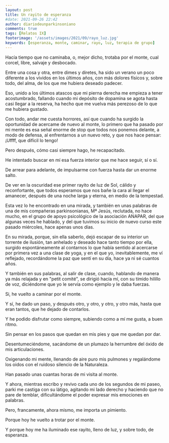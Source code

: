```yaml
---
layout: post
title: Un rayito de esperanza
#date: 2021-09-26 22:42
author: diariodeunparkinsoniano
comments: true
tags: [Relatos IX]
footerimage: '/assets/images/2021/09/rayo_luz.jpg'
keywords: [esperanza, monte, caminar, rayo, luz, terapia de grupo]
---
```

Hacía tiempo que no caminaba, o, mejor dicho, trotaba por el monte, cual corcel, libre, salvaje y desbocado.

Entre una cosa y otra, entre dimes y diretes, ha sido un verano un poco diferente a los vividos en los últimos años, con más dolores físicos y, sobre todo, del alma, de los que me hubiera deseado padecer.

Eso, unido a los últimos atascos que mi pierna derecha me empieza a tener acostumbrado, fallando cuando mi depósito de dopamina se agota hasta casi llegar a la reserva, ha hecho que me vuelva más perezoso de lo que me hubiera gustado.

Con todo, andar me cuesta horrores, así que cuando ha surgido la oportunidad de acercame de nuevo al monte, lo primero que ha pasado por mi mente es esa señal enorme de stop que todos nos ponemos delante, a modo de defensa, al enfrentarnos a un nuevo reto, y que nos hace pensar: ¡Uffff, que difícil lo tengo!

Pero después, cómo casi siempre hago, he recapacitado.

He intentado buscar en mí esa fuerza interior que me hace seguir, sí o sí.

De arrear para adelante, de impulsarme con fuerza hasta dar un enorme salto.

De ver en la oscuridad ese primer rayito de luz de Sol, cálido y reconfortante, que todos esperamos que nos bañe la cara al llegar el amanecer, después de una noche larga y eterna, en medio de la tempestad.

Esta vez lo he encontrado en una mirada, y también en unas palabras de una de mis compañeras parkinsonianas, Mª Jesús, reclutada, no hace mucho, en el grupo de apoyo psicológico de la asociación ANAPAR, del que algunas veces he hablado, y del que tuvimos su inicio de nuevo curso este pasado miércoles, hace apenas unos días.

En su mirada, porque, sin ella saberlo, dejó escapar de su interior un torrente de ilusión, tan anhelado y deseado hace tanto tiempo por ella, surgido espontáneamente al contarnos lo que había sentido al acercarse por primera vez a una clase de yoga, y en el que yo, inevitablemente, me ví reflejado, recordándome la paz que sentí en su día, hace ya ni sé cuantos años.

Y también en sus palabras, al salir de clase, cuando, hablando de manera ya más relajada y en "petit comité", se dirigió hacía mí, con su tímido hilillo de voz, diciéndome que yo le servía como ejemplo y le daba fuerzas.

Si, he vuelto a caminar por el monte.

Y sí, he dado un paso, y después otro, y otro, y otro, y otro más, hasta que eran tantos, que he dejado de contarlos.

Y he podido disfrutar como siempre, subiendo como a mí me gusta, a buen ritmo.

Sin pensar en los pasos que quedan en mis pies y que me quedan por dar.

Desentumeciéndome, sacándome de un plumazo la herrumbre del óxido de mis articulaciones.

Oxigenando mi mente, llenando de aire puro mis pulmones y regalándome los oidos con el ruidoso silencio de la Naturaleza.

Han pasado unas cuantas horas de mi visita al monte.

Y ahora, mientras escribo y revivo cada uno de los segundos de mi paseo, parki me castiga con su látigo, agitando mi lado derecho y haciendo que no pare de temblar, dificultándome el poder expresar mis emociones en palabras.

Pero, francamente, ahora mismo, me importa un pimiento.

Porque hoy he vuelto a trotar por el monte.

Y porque hoy me ha iluminado ese rayito, lleno de luz, y sobre todo, de esperanza.




